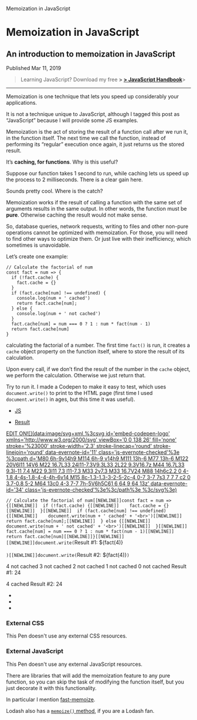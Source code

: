 Memoization in JavaScript

# Memoization in JavaScript

## An introduction to memoization in JavaScript

 Published Mar 11, 2019

> Learning JavaScript? Download my free **> [> JavaScript Handbook](https://flaviocopes.com/page/ebooks/)**>

* * *

Memoization is one technique that lets you speed up considerably your applications.

It is not a technique unique to JavaScript, although I tagged this post as “JavaScript” because I will provide some JS examples.

Memoization is the act of storing the result of a function call after we run it, in the function itself. The next time we call the function, instead of performing its “regular” execution once again, it just returns us the stored result.

It’s **caching, for functions**.
Why is this useful?

Suppose our function takes 1 second to run, while caching lets us speed up the process to 2 milliseconds. There is a clear gain here.

Sounds pretty cool. Where is the catch?

Memoization works if the result of calling a function with the same set of arguments results in the same output. In other words, the function must be **pure**. Otherwise caching the result would not make sense.

So, database queries, network requests, writing to files and other non-pure operations cannot be optimized with memoization. For those, you will need to find other ways to optimize them. Or just live with their inefficiency, which sometimes is unavoidable.

Let’s create one example:

	// Calculate the factorial of num
	const fact = num => {
	  if (!fact.cache) {
	    fact.cache = {}
	  }
	  if (fact.cache[num] !== undefined) {
	    console.log(num + ' cached')
	    return fact.cache[num];
	  } else {
	    console.log(num + ' not cached')
	  }
	  fact.cache[num] = num === 0 ? 1 : num * fact(num - 1)
	  return fact.cache[num]
	}

calculating the factorial of a number. The first time `fact()` is run, it creates a `cache` object property on the function itself, where to store the result of its calculation.

Upon every call, if we don’t find the result of the number in the `cache` object, we perform the calculation. Otherwise we just return that.

Try to run it. I made a Codepen to make it easy to test, which uses `document.write()` to print to the HTML page (first time I used `document.write()` in ages, but this time it was useful).

- [JS](https://codepen.io/flaviocopes/embed/aMbbbP?height=419&theme-id=0&default-tab=js%2Cresult&user=flaviocopes&slug-hash=aMbbbP&pen-title=Memoization%20example%20factorial&name=cp_embed_1#js-box)

- [Result](https://codepen.io/flaviocopes/embed/aMbbbP?height=419&theme-id=0&default-tab=js%2Cresult&user=flaviocopes&slug-hash=aMbbbP&pen-title=Memoization%20example%20factorial&name=cp_embed_1#result-box)

 [EDIT ON![](data:image/svg+xml,%3csvg id='embed-codepen-logo' xmlns='http://www.w3.org/2000/svg' viewBox='0 0 138 26' fill='none' stroke='%23000' stroke-width='2.3' stroke-linecap='round' stroke-linejoin='round' data-evernote-id='11' class='js-evernote-checked'%3e %3cpath d='M80 6h-9v14h9 M114 6h-9 v14h9 M111 13h-6 M77 13h-6 M122 20V6l11 14V6 M22 16.7L33 24l11-7.3V9.3L33 2L22 9.3V16.7z M44 16.7L33 9.3l-11 7.4 M22 9.3l11 7.3 l11-7.3 M33 2v7.3 M33 16.7V24 M88 14h6c2.2 0 4-1.8 4-4s-1.8-4-4-4h-6v14 M15 8c-1.3-1.3-3-2-5-2c-4 0-7 3-7 7s3 7 7 7 c2 0 3.7-0.8 5-2 M64 13c0 4-3 7-7 7h-5V6h5C61 6 64 9 64 13z' data-evernote-id='34' class='js-evernote-checked'%3e%3c/path%3e %3c/svg%3e)](https://codepen.io/flaviocopes/pen/aMbbbP)

`// Calculate the factorial of num[[NEWLINE]]const fact = num => {[[NEWLINE]]  if (!fact.cache) {[[NEWLINE]]    fact.cache = {}[[NEWLINE]]  }[[NEWLINE]]  if (fact.cache[num] !== undefined) {[[NEWLINE]]    document.write(num + ' cached' + '<br>')[[NEWLINE]]    return fact.cache[num];[[NEWLINE]]  } else {[[NEWLINE]]    document.write(num + ' not cached' + '<br>')[[NEWLINE]]  }[[NEWLINE]]  fact.cache[num] = num === 0 ? 1 : num * fact(num - 1)[[NEWLINE]]  return fact.cache[num][[NEWLINE]]}[[NEWLINE]][[NEWLINE]]document.write(`Result #1: ${fact(4)} <br><br>`)[[NEWLINE]]document.write(`Result #2: ${fact(4)}`)`

4 not cached
3 not cached
2 not cached
1 not cached
0 not cached
Result #1: 24

4 cached
Result #2: 24

-
-
-

### External CSS

This Pen doesn't use any external CSS resources.

### External JavaScript

This Pen doesn't use any external JavaScript resources.

There are libraries that will add the memoization feature to any pure function, so you can skip the task of modifying the function itself, but you just decorate it with this functionality.

In particular I mention [fast-memoize](https://github.com/caiogondim/fast-memoize.js).

Lodash also has a [`memoize()` method](https://lodash.com/docs/4.17.11#memoize), if you are a Lodash fan.